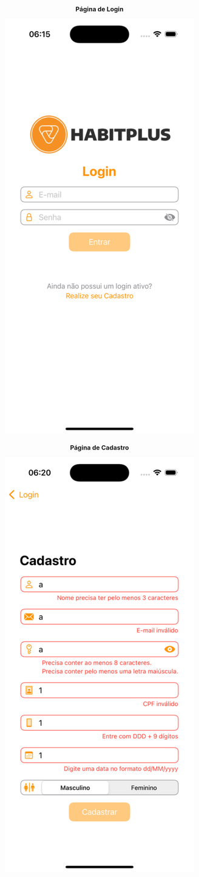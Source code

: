<div align="center" >
  <h3>Página de Login</h3>
  <img src="./github/sign-in.png" alt="sign-in page" width="500em">
  <h3>Página de Cadastro</h3>
  <img src="./github/sign-up.png" alt="sign-up page" width="500em">
</div>

